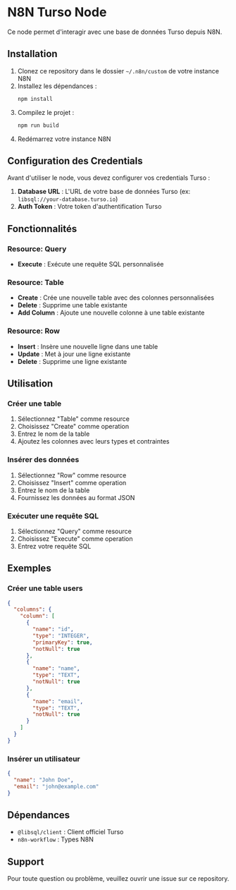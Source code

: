 # N8N Turso Node

Ce node permet d'interagir avec une base de données Turso depuis N8N.

## Installation

1. Clonez ce repository dans le dossier `~/.n8n/custom` de votre instance N8N
2. Installez les dépendances :
   ```bash
   npm install
   ```
3. Compilez le projet :
   ```bash
   npm run build
   ```
4. Redémarrez votre instance N8N

## Configuration des Credentials

Avant d'utiliser le node, vous devez configurer vos credentials Turso :

1. **Database URL** : L'URL de votre base de données Turso (ex: `libsql://your-database.turso.io`)
2. **Auth Token** : Votre token d'authentification Turso

## Fonctionnalités

### Resource: Query
- **Execute** : Exécute une requête SQL personnalisée

### Resource: Table
- **Create** : Crée une nouvelle table avec des colonnes personnalisées
- **Delete** : Supprime une table existante
- **Add Column** : Ajoute une nouvelle colonne à une table existante

### Resource: Row
- **Insert** : Insère une nouvelle ligne dans une table
- **Update** : Met à jour une ligne existante
- **Delete** : Supprime une ligne existante

## Utilisation

### Créer une table
1. Sélectionnez "Table" comme resource
2. Choisissez "Create" comme operation
3. Entrez le nom de la table
4. Ajoutez les colonnes avec leurs types et contraintes

### Insérer des données
1. Sélectionnez "Row" comme resource
2. Choisissez "Insert" comme operation
3. Entrez le nom de la table
4. Fournissez les données au format JSON

### Exécuter une requête SQL
1. Sélectionnez "Query" comme resource
2. Choisissez "Execute" comme operation
3. Entrez votre requête SQL

## Exemples

### Créer une table users
```json
{
  "columns": {
    "column": [
      {
        "name": "id",
        "type": "INTEGER",
        "primaryKey": true,
        "notNull": true
      },
      {
        "name": "name",
        "type": "TEXT",
        "notNull": true
      },
      {
        "name": "email",
        "type": "TEXT",
        "notNull": true
      }
    ]
  }
}
```

### Insérer un utilisateur
```json
{
  "name": "John Doe",
  "email": "john@example.com"
}
```

## Dépendances

- `@libsql/client` : Client officiel Turso
- `n8n-workflow` : Types N8N

## Support

Pour toute question ou problème, veuillez ouvrir une issue sur ce repository.

